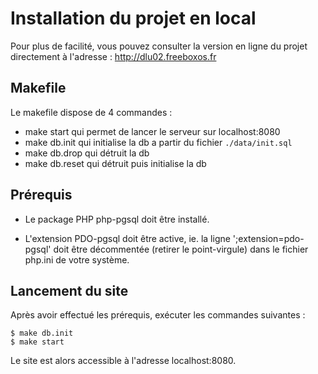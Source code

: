 # Installation du projet en local
Pour plus de facilité, vous pouvez consulter la version en ligne du projet directement à l'adresse : http://dlu02.freeboxos.fr

## Makefile

Le makefile dispose de 4 commandes :
* make start qui permet de lancer le serveur sur localhost:8080
* make db.init qui initialise la db a partir du fichier `./data/init.sql`
* make db.drop qui détruit la db
* make db.reset qui détruit puis initialise la db

## Prérequis

- Le package PHP php-pgsql doit être installé.

- L'extension PDO-pgsql doit être active, ie. la ligne ';extension=pdo-pgsql' doit être décommentée (retirer le point-virgule) dans le fichier php.ini de votre système.

## Lancement du site
Après avoir effectué les prérequis, exécuter les commandes suivantes :
```
$ make db.init
$ make start
```
Le site est alors accessible à l'adresse localhost:8080. 
